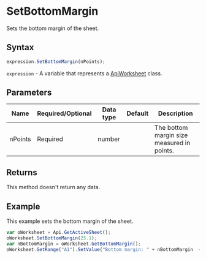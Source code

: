 # SetBottomMargin

Sets the bottom margin of the sheet.

## Syntax

```javascript
expression.SetBottomMargin(nPoints);
```

`expression` - A variable that represents a [ApiWorksheet](../ApiWorksheet.md) class.

## Parameters

| **Name** | **Required/Optional** | **Data type** | **Default** | **Description** |
| ------------- | ------------- | ------------- | ------------- | ------------- |
| nPoints | Required | number |  | The bottom margin size measured in points. |

## Returns

This method doesn't return any data.

## Example

This example sets the bottom margin of the sheet.

```javascript
var oWorksheet = Api.GetActiveSheet();
oWorksheet.SetBottomMargin(25.1);
var nBottomMargin = oWorksheet.GetBottomMargin();
oWorksheet.GetRange("A1").SetValue("Bottom margin: " + nBottomMargin  + " mm");
```
